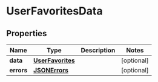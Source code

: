 
# UserFavoritesData

## Properties
Name | Type | Description | Notes
------------ | ------------- | ------------- | -------------
**data** | [**UserFavorites**](UserFavorites.md) |  |  [optional]
**errors** | [**JSONErrors**](JSONErrors.md) |  |  [optional]



